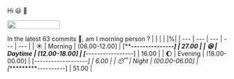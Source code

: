 Hi :smiley: :wave:

<img src="https://jojoee.jojoee.com/api/utcnow" width="120" height="20">

In the latest 63 commits :bug:, am I morning person ? 
| | | | |%|
| --- | --- | --- | --- | --- |
| :sunny: | Morning | (06.00-12.00] | [*****---------------] | 27.00 |
| :satisfied: | Daytime | (12.00-18.00] | [***-----------------] | 16.00 |
| :moon: | Evening | (18.00-00.00] | [*-------------------] | 6.00 |
| :sleeping: | Night | (00.00-06.00] | [**********----------] | 51.00 |


